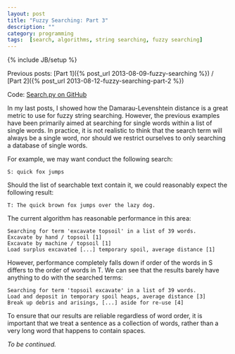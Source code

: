 ```yaml
---
layout: post
title: "Fuzzy Searching: Part 3"
description: ""
category: programming
tags:  [search, algorithms, string searching, fuzzy searching]
---
```

{% include JB/setup %}

Previous posts: 
[Part 1]({% post_url 2013-08-09-fuzzy-searching %})  /
[Part 2]({% post_url 2013-08-12-fuzzy-searching-part-2 %})

Code: 
<a href="http://github.com/jsrn/Search.py">Search.py on GitHub</a>

In my last posts, I showed how the Damarau-Levenshtein distance is a great metric to use for fuzzy string searching. However, the previous examples have been primarily aimed at searching for single words within a list of single words. In practice, it is not realistic to think that the search term will always be a single word, nor should we restrict ourselves to only searching a database of single words.

For example, we may want conduct the following search:

	S: quick fox jumps

Should the list of searchable text contain it, we could reasonably expect the following result:

	T: The quick brown fox jumps over the lazy dog.

The current algorithm has reasonable performance in this area:

	Searching for term 'excavate topsoil' in a list of 39 words.
	Excavate by hand / topsoil [1]
	Excavate by machine / topsoil [1]
	Load surplus excavated [...] temporary spoil, average distance [1]

However, performance completely falls down if order of the words in S differs to the order of words in T. We can see that the results barely have anything to do with the searched terms:

	Searching for term 'topsoil excavate' in a list of 39 words.
	Load and deposit in temporary spoil heaps, average distance [3]
	Break up debris and arisings, [...] aside for re-use [4]

To ensure that our results are reliable regardless of word order, it is important that we treat a sentence as a collection of words, rather than a very long word that happens to contain spaces.

*To be continued.*